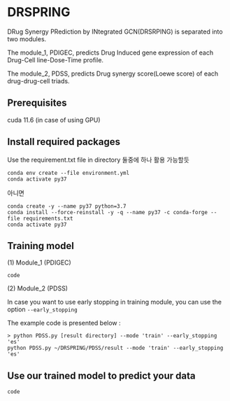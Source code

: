 # DRSPRING
DRug Synergy PRediction by INtegrated GCN(DRSRPING) is separated into two modules. 

The module_1, PDIGEC, predicts Drug Induced gene expression of each Drug-Cell line-Dose-Time profile. 

The module_2, PDSS, predicts Drug synergy score(Loewe score) of each drug-drug-cell triads.


## Prerequisites
cuda 11.6 (in case of using GPU)




## Install required packages
Use the requirement.txt file in directory
둘중에 하나 활용 가능할듯 
```
conda env create --file environment.yml
conda activate py37
```

아니면 

```
conda create -y --name py37 python=3.7
conda install --force-reinstall -y -q --name py37 -c conda-forge --file requirements.txt
conda activate py37
```




## Training model
(1) Module_1 (PDIGEC)
```
code
```

(2) Module_2 (PDSS)

In case you want to use early stopping in training module, you can use the option `--early_stopping`

The example code is presented below : 
```
> python PDSS.py [result directory] --mode 'train' --early_stopping 'es'
python PDSS.py ~/DRSPRING/PDSS/result --mode 'train' --early_stopping 'es'
```


## Use our trained model to predict your data

```
code
```








